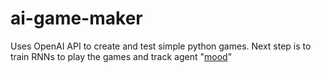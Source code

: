 # ai-game-maker
Uses OpenAI API to create and test simple python games. Next step is to train RNNs to play the games and track agent "[mood](https://awjuliani.medium.com/the-emotional-lives-of-rl-agents-12e2c8ee36af)"
